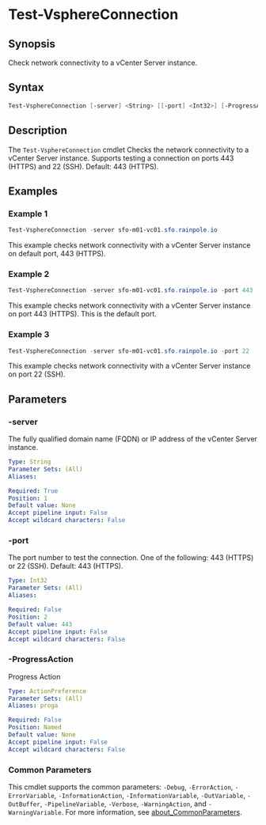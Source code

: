 # Test-VsphereConnection

## Synopsis

Check network connectivity to a vCenter Server instance.

## Syntax

```powershell
Test-VsphereConnection [-server] <String> [[-port] <Int32>] [-ProgressAction <ActionPreference>] [<CommonParameters>]
```

## Description

The `Test-VsphereConnection` cmdlet Checks the network connectivity to a vCenter Server instance.
Supports testing a connection on ports 443 (HTTPS) and 22 (SSH).
Default: 443 (HTTPS).

## Examples

### Example 1

```powershell
Test-VsphereConnection -server sfo-m01-vc01.sfo.rainpole.io
```

This example checks network connectivity with a vCenter Server instance on default port, 443 (HTTPS).

### Example 2

```powershell
Test-VsphereConnection -server sfo-m01-vc01.sfo.rainpole.io -port 443
```

This example checks network connectivity with a vCenter Server instance on port 443 (HTTPS). This is the default port.

### Example 3

```powershell
Test-VsphereConnection -server sfo-m01-vc01.sfo.rainpole.io -port 22
```

This example checks network connectivity with a vCenter Server instance on port 22 (SSH).

## Parameters

### -server

The fully qualified domain name (FQDN) or IP address of the vCenter Server instance.

```yaml
Type: String
Parameter Sets: (All)
Aliases:

Required: True
Position: 1
Default value: None
Accept pipeline input: False
Accept wildcard characters: False
```

### -port

The port number to test the connection.
One of the following: 443 (HTTPS) or 22 (SSH).
Default: 443 (HTTPS).

```yaml
Type: Int32
Parameter Sets: (All)
Aliases:

Required: False
Position: 2
Default value: 443
Accept pipeline input: False
Accept wildcard characters: False
```

### -ProgressAction

Progress Action

```yaml
Type: ActionPreference
Parameter Sets: (All)
Aliases: proga

Required: False
Position: Named
Default value: None
Accept pipeline input: False
Accept wildcard characters: False
```

### Common Parameters

This cmdlet supports the common parameters: `-Debug`, `-ErrorAction`, `-ErrorVariable`, `-InformationAction`, `-InformationVariable`, `-OutVariable`, `-OutBuffer`, `-PipelineVariable`, `-Verbose`, `-WarningAction`, and `-WarningVariable`. For more information, see [about_CommonParameters](http://go.microsoft.com/fwlink/?LinkID=113216).

